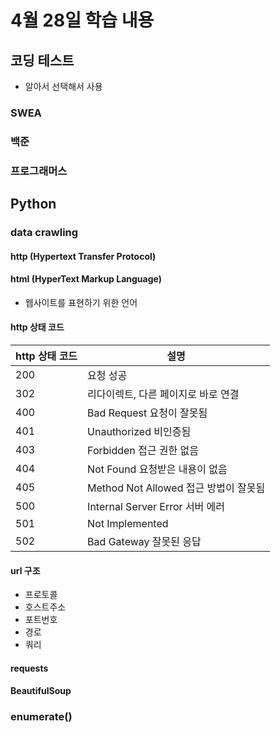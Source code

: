 # 4월 28일 학습 내용

## 코딩 테스트
- 알아서 선택해서 사용
### SWEA
### 백준
### 프로그래머스

## Python
### data crawling
#### http (Hypertext Transfer Protocol)
#### html (HyperText Markup Language)
- 웹사이트를 표현하기 위한 언어
#### http 상태 코드
http 상태 코드 | 설명
---- | ----
200 | 요청 성공
302 | 리다이렉트, 다른 페이지로 바로 연결
400 | Bad Request 요청이 잘못됨
401 | Unauthorized 비인증됨
403 | Forbidden 접근 권한 없음
404 | Not Found 요청받은 내용이 없음
405 | Method Not Allowed 접근 방법이 잘못됨
500 | Internal Server Error 서버 에러
501 | Not Implemented
502 | Bad Gateway 잘못된 응답
#### url 구조
- 프로토콜
- 호스트주소
- 포트번호
- 경로
- 쿼리
#### requests
#### BeautifulSoup
### enumerate()